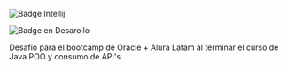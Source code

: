 ![Badge Intellij](https://img.shields.io/badge/IntelliJ_IDEA-000000.svg?style=for-the-badge&logo=intellij-idea&logoColor=white)

![Badge en Desarollo](https://img.shields.io/badge/STATUS-EN%20DESAROLLO-green)

Desafio para el bootcamp de Oracle + Alura Latam al terminar el curso de Java POO y consumo de API's

